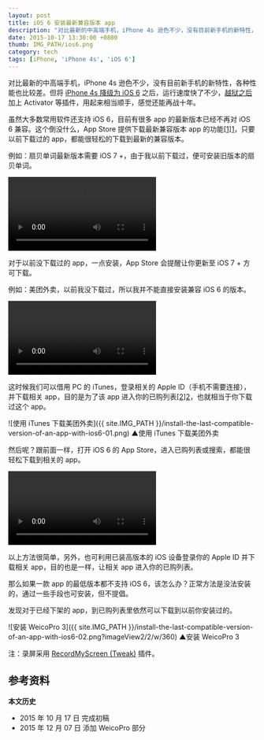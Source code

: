 ```yaml
---
layout: post
title: iOS 6 安装最新兼容版本 app
description: "对比最新的中高端手机，iPhone 4s 逊色不少，没有目前新手机的新特性，各种性能也比较差。但将 iPhone 4s 降级为 iOS 6 之后，运行速度快了不少，越狱之后加上 Activator 等插件，用起来相当顺手，感觉还能再战十年。"
date: 2015-10-17 13:30:00 +0800
thumb: IMG_PATH/ios6.png
category: tech
tags: [iPhone, 'iPhone 4s', 'iOS 6']
---
```


对比最新的中高端手机，iPhone 4s 逊色不少，没有目前新手机的新特性，各种性能也比较差。但将 [iPhone 4s 降级为 iOS 6](/downgrade-iphone-4s-to-ios-613.html) 之后，运行速度快了不少，[越狱之后](/after-my-iphone-4s-downgraded.html) 加上 Activator 等插件，用起来相当顺手，感觉还能再战十年。

虽然大多数常用软件还支持 iOS 6，目前有很多 app 的最新版本已经不再对 iOS 6 兼容。这个倒没什么，App Store 提供下载最新兼容版本 app 的功能[[1]][1]，只要以前下载过的 app，都能很轻松的下载到最新的兼容版本。

例如：扇贝单词最新版本需要 iOS 7 +，由于我以前下载过，便可安装旧版本的扇贝单词。

<video class="video" style="max-width:320px;" controls>
  <source src="{{ site.IMG_PATH }}/install-the-last-compatible-version-of-an-app-with-ios6-01.mp4" type="video/mp4" />
  <source src="{{ site.IMG_PATH }}/install-the-last-compatible-version-of-an-app-with-ios6-01.webm" type="video/webm" />
  <source src="{{ site.IMG_PATH }}/install-the-last-compatible-version-of-an-app-with-ios6-01.ogv" type="video/ogg" />
  <embed src="{{ site.IMG_PATH }}/flvplayer.swf" allowFullScreen="true" FlashVars="vcastr_file={{ site.IMG_PATH }}/install-the-last-compatible-version-of-an-app-with-ios6-01.flv&IsAutoPlay=0&IsContinue=1" quality="high" pluginspage="http://www.macromedia.com/go/getflashplayer" type="application/x-shockwave-flash" width="320" height="480"></embed>
</video>

对于以前没下载过的 app，一点安装，App Store 会提醒让你更新至 iOS 7 + 方可下载。

例如：美团外卖，以前我没下载过，所以我并不能直接安装兼容 iOS 6 的版本。

<video class="video" style="max-width:320px;" controls>
  <source src="{{ site.IMG_PATH }}/install-the-last-compatible-version-of-an-app-with-ios6-02.mp4" type="video/mp4" />
  <source src="{{ site.IMG_PATH }}/install-the-last-compatible-version-of-an-app-with-ios6-02.webm" type="video/webm" />
  <source src="{{ site.IMG_PATH }}/install-the-last-compatible-version-of-an-app-with-ios6-02.ogv" type="video/ogg" />
  <embed src="{{ site.IMG_PATH }}/flvplayer.swf" allowFullScreen="true" FlashVars="vcastr_file={{ site.IMG_PATH }}/install-the-last-compatible-version-of-an-app-with-ios6-02.flv&IsAutoPlay=0&IsContinue=1" quality="high" pluginspage="http://www.macromedia.com/go/getflashplayer" type="application/x-shockwave-flash" width="320" height="480"></embed>
</video>

这时候我们可以借用 PC 的 iTunes，登录相关的 Apple ID（手机不需要连接），并下载相关 app，目的是为了该 app 进入你的已购列表[[2]][2]，也就相当于你下载过这个 app。
  
![使用 iTunes 下载美团外卖]({{ site.IMG_PATH }}/install-the-last-compatible-version-of-an-app-with-ios6-01.png)
&#9650;使用 iTunes 下载美团外卖

然后呢？跟前面一样，打开 iOS 6 的 App Store，进入已购列表或搜索，都能很轻松下载到相关的 app。

<video class="video" style="max-width:320px;" controls>
  <source src="{{ site.IMG_PATH }}/install-the-last-compatible-version-of-an-app-with-ios6-03.mp4" type="video/mp4" />
  <source src="{{ site.IMG_PATH }}/install-the-last-compatible-version-of-an-app-with-ios6-03.webm" type="video/webm" />
  <source src="{{ site.IMG_PATH }}/install-the-last-compatible-version-of-an-app-with-ios6-03.ogv" type="video/ogg" />
  <embed src="{{ site.IMG_PATH }}/flvplayer.swf" allowFullScreen="true" FlashVars="vcastr_file={{ site.IMG_PATH }}/install-the-last-compatible-version-of-an-app-with-ios6-03.flv&IsAutoPlay=0&IsContinue=1" quality="high" pluginspage="http://www.macromedia.com/go/getflashplayer" type="application/x-shockwave-flash" width="320" height="480"></embed>
</video>

以上方法很简单，另外，也可利用已装高版本的 iOS 设备登录你的 Apple ID 并下载相关 app，目的也是一样，让相关 app 进入你的已购列表。

那么如果一款 app 的最低版本都不支持 iOS 6，该怎么办？正常方法是没法安装的，通过一些手段也可安装，但不提倡。

发现对于已经下架的 app，到已购列表里依然可以下载到以前你安装过的。

![安装 WeicoPro 3]({{ site.IMG_PATH }}/install-the-last-compatible-version-of-an-app-with-ios6-02.png?imageView2/2/w/360)
&#9650;安装 WeicoPro 3

注：录屏采用 [RecordMyScreen (Tweak)](cydia://package/org.coolstar.recordmyscreentweak) 插件。

## 参考资料

[1]: https://support.apple.com/zh-cn/HT201377 "在较低版本的 iOS 或 OS X 上安装最新兼容版本的 app - Apple 支持"
[2]: http://www.zhihu.com/question/25403460 "iOS6怎么下到以前版本的app ？ - 知乎"

**本文历史**

* 2015 年 10 月 17 日 完成初稿
* 2015 年 12 月 07 日 添加 WeicoPro 部分
